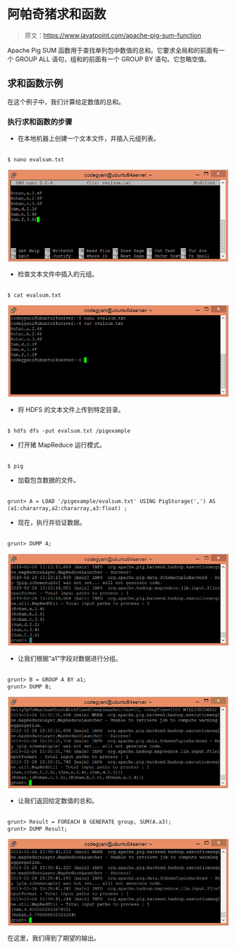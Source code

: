 # 阿帕奇猪求和函数

> 原文：<https://www.javatpoint.com/apache-pig-sum-function>

Apache Pig SUM 函数用于查找单列包中数值的总和。它要求全局和的前面有一个 GROUP ALL 语句，组和的前面有一个 GROUP BY 语句。它忽略空值。

## 求和函数示例

在这个例子中，我们计算给定数值的总和。

### 执行求和函数的步骤

*   在本地机器上创建一个文本文件，并插入元组列表。

```

$ nano evalsum.txt

```

![Apache Pig SUM Function](img/b55874e8a353f5e2c252abdf3747f8af.png)

*   检查文本文件中插入的元组。

```

$ cat evalsum.txt

```

![Apache Pig SUM Function](img/4e28be60c4a780bb59f39bc71e565cc8.png)

*   将 HDFS 的文本文件上传到特定目录。

```

$ hdfs dfs -put evalsum.txt /pigexample

```

*   打开猪 MapReduce 运行模式。

```

$ pig

```

*   加载包含数据的文件。

```

grunt> A = LOAD '/pigexample/evalsum.txt' USING PigStorage(',') AS (a1:chararray,a2:chararray,a3:float) ;

```

*   现在，执行并验证数据。

```

grunt> DUMP A;

```

![Apache Pig SUM Function](img/10218adc8a7dc0e0395407540ffd9088.png)

*   让我们根据“a1”字段对数据进行分组。

```

grunt> B = GROUP A BY a1; 
grunt> DUMP B;

```

![Apache Pig SUM Function](img/25fb67f991b6470b0a2391380c94c9c1.png)

*   让我们返回给定数值的总和。

```

grunt> Result = FOREACH B GENERATE group, SUM(A.a3);
grunt> DUMP Result;

```

![Apache Pig SUM Function](img/ae7f017740e480ed410a47a773b633e8.png)

在这里，我们得到了期望的输出。